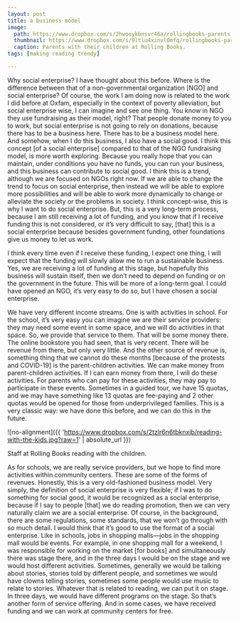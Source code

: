 ```yaml
---
layout: post
title: a business model 
image:
  path: https://www.dropbox.com/s/2hwooykbnsvr46a/rollingbooks-parents.png?raw=1
  thumbnail: https://www.dropbox.com/s/9ltlu4xinvl0mfq/rollingbooks-parents_thumbnail.png?raw=1
  caption: Parents with their children at Rolling Books.
tags: [making reading trendy]

---
```


Why social enterprise? I have thought about this before. Where is the difference between that of a non-governmental organization [NGO] and social enterprise? Of course, the work I am doing now is related to the work I did before at Oxfam, especially in the context of poverty alleviation, but social enterprise wise, I can imagine and see one thing. You know in NGO they use fundraising as their model, right? That people donate money to you to work, but social enterprise is not going to rely on donations, because there has to be a business here. There has to be a business model here. And somehow, when I do this business, I also have a social good. I think this concept [of a social enterprise] compared to that of the NGO fundraising model, is more worth exploring. Because you really hope that you can maintain, under conditions you have no funds, you can run your business, and this business can contribute to social good. I think this is a trend, although we are focused on NGOs right now. If we are able to change the trend to focus on social enterprise, then instead we will be able to explore more possibilities and will be able to work more dynamically to change or alleviate the society or the problems in society. I think concept-wise, this is why I want to do social enterprise. But, this is a very long-term process, because I am still receiving a lot of funding, and you know that if I receive funding this is not considered, or it’s very difficult to say, [that] this is a social enterprise because besides government funding, other foundations give us money to let us work. 

I think every time even if I receive these funding, I expect one thing, I will expect that the funding will slowly allow me to run a sustainable business. Yes, we are receiving a lot of funding at this stage, but hopefully this business will sustain itself, then we don’t need to depend on funding or on the government in the future. This will be more of a long-term goal. I could have opened an NGO, it’s very easy to do so, but I have chosen a social enterprise. 

We have very different income streams. One is with activities in school. For the school, it’s very easy you can imagine we are their service providers: they may need some event in some space, and we will do activities in that space. So, we provide that service to them. That will be some money there. The online bookstore you had seen, that is very recent. There will be revenue from there, but only very little. And the other source of revenue is, something thing that we cannot do these months [because of the protests and COVID-19] is the parent-children activities. We can make money from parent-children activities. If I can earn money from there, I will do these activities. For parents who can pay for these activities, they may pay to participate in these events. Sometimes in a guided tour, we have 15 quotas, and we may have something like 13 quotas are fee-paying and 2 other quotas would be opened for those from underprivileged families. This is a very classic way: we have done this before, and we can do this in the future. 

![no-alignment]({{ 'https://www.dropbox.com/s/2tzlr6n6tbknxjb/reading-with-the-kids.jpg?raw=1' | absolute_url }})
  <figcaption>Staff at Rolling Books reading with the children.</figcaption>

As for schools, we are really service providers, but we hope to find more activities within community centers. These are some of the forms of revenues. Honestly, this is a very old-fashioned business model. Very simply, the definition of social enterprise is very flexible; if I was to do something for social good, it would be recognized as a social enterprise, because if I say to people [that] we do reading promotion, then we can very naturally claim we are a social enterprise. Of course, in the background, there are some regulations, some standards, that we won’t go through with so much detail. I would think that it’s good to use the format of a social enterprise. Like in schools, jobs in shopping malls—jobs in the shopping mall would be events. For example, in one shopping mall for a weekend, I was responsible for working on the market [for books] and simultaneously there was stage there, and in the three days I would be on the stage and we would host different activities. Sometimes, generally we would be talking about stories, stories told by different people, and sometimes we would have clowns telling stories, sometimes some people would use music to relate to stories. Whatever that is related to reading, we can put it on stage. In three days, we would have different programs on the stage. So that’s another form of service offering. And in some cases, we have received funding and we can work at community centers for free. 

